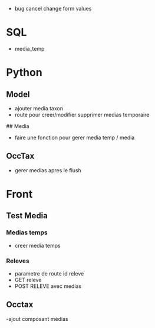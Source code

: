 

- bug cancel change form values

# SQL 
- media_temp

# Python

## Model
- ajouter media taxon
- route pour creer/modifier supprimer medias temporaire

## Media
- faire une fonction pour gerer media temp / media

## OccTax
- gerer medias apres le flush


# Front

## Test Media

### Medias temps
- creer media temps

### Releves
- parametre de route id releve
- GET releve
- POST RELEVE avec medias

## Occtax
-ajout composant médias
